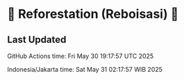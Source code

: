 
# 🌳 Reforestation (Reboisasi) 🌲

## Last Updated

GitHub Actions time: Fri May 30 19:17:57 UTC 2025

Indonesia/Jakarta time: Sat May 31 02:17:57 WIB 2025
